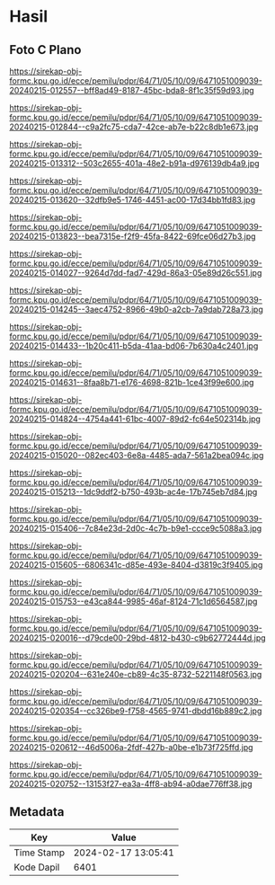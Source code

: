 # Hasil

## Foto C Plano

https://sirekap-obj-formc.kpu.go.id/ecce/pemilu/pdpr/64/71/05/10/09/6471051009039-20240215-012557--bff8ad49-8187-45bc-bda8-8f1c35f59d93.jpg

https://sirekap-obj-formc.kpu.go.id/ecce/pemilu/pdpr/64/71/05/10/09/6471051009039-20240215-012844--c9a2fc75-cda7-42ce-ab7e-b22c8db1e673.jpg

https://sirekap-obj-formc.kpu.go.id/ecce/pemilu/pdpr/64/71/05/10/09/6471051009039-20240215-013312--503c2655-401a-48e2-b91a-d976139db4a9.jpg

https://sirekap-obj-formc.kpu.go.id/ecce/pemilu/pdpr/64/71/05/10/09/6471051009039-20240215-013620--32dfb9e5-1746-4451-ac00-17d34bb1fd83.jpg

https://sirekap-obj-formc.kpu.go.id/ecce/pemilu/pdpr/64/71/05/10/09/6471051009039-20240215-013823--bea7315e-f2f9-45fa-8422-69fce06d27b3.jpg

https://sirekap-obj-formc.kpu.go.id/ecce/pemilu/pdpr/64/71/05/10/09/6471051009039-20240215-014027--9264d7dd-fad7-429d-86a3-05e89d26c551.jpg

https://sirekap-obj-formc.kpu.go.id/ecce/pemilu/pdpr/64/71/05/10/09/6471051009039-20240215-014245--3aec4752-8966-49b0-a2cb-7a9dab728a73.jpg

https://sirekap-obj-formc.kpu.go.id/ecce/pemilu/pdpr/64/71/05/10/09/6471051009039-20240215-014433--1b20c411-b5da-41aa-bd06-7b630a4c2401.jpg

https://sirekap-obj-formc.kpu.go.id/ecce/pemilu/pdpr/64/71/05/10/09/6471051009039-20240215-014631--8faa8b71-e176-4698-821b-1ce43f99e600.jpg

https://sirekap-obj-formc.kpu.go.id/ecce/pemilu/pdpr/64/71/05/10/09/6471051009039-20240215-014824--4754a441-61bc-4007-89d2-fc64e502314b.jpg

https://sirekap-obj-formc.kpu.go.id/ecce/pemilu/pdpr/64/71/05/10/09/6471051009039-20240215-015020--082ec403-6e8a-4485-ada7-561a2bea094c.jpg

https://sirekap-obj-formc.kpu.go.id/ecce/pemilu/pdpr/64/71/05/10/09/6471051009039-20240215-015213--1dc9ddf2-b750-493b-ac4e-17b745eb7d84.jpg

https://sirekap-obj-formc.kpu.go.id/ecce/pemilu/pdpr/64/71/05/10/09/6471051009039-20240215-015406--7c84e23d-2d0c-4c7b-b9e1-ccce9c5088a3.jpg

https://sirekap-obj-formc.kpu.go.id/ecce/pemilu/pdpr/64/71/05/10/09/6471051009039-20240215-015605--6806341c-d85e-493e-8404-d3819c3f9405.jpg

https://sirekap-obj-formc.kpu.go.id/ecce/pemilu/pdpr/64/71/05/10/09/6471051009039-20240215-015753--e43ca844-9985-46af-8124-71c1d6564587.jpg

https://sirekap-obj-formc.kpu.go.id/ecce/pemilu/pdpr/64/71/05/10/09/6471051009039-20240215-020016--d79cde00-29bd-4812-b430-c9b62772444d.jpg

https://sirekap-obj-formc.kpu.go.id/ecce/pemilu/pdpr/64/71/05/10/09/6471051009039-20240215-020204--631e240e-cb89-4c35-8732-5221148f0563.jpg

https://sirekap-obj-formc.kpu.go.id/ecce/pemilu/pdpr/64/71/05/10/09/6471051009039-20240215-020354--cc326be9-f758-4565-9741-dbdd16b889c2.jpg

https://sirekap-obj-formc.kpu.go.id/ecce/pemilu/pdpr/64/71/05/10/09/6471051009039-20240215-020612--46d5006a-2fdf-427b-a0be-e1b73f725ffd.jpg

https://sirekap-obj-formc.kpu.go.id/ecce/pemilu/pdpr/64/71/05/10/09/6471051009039-20240215-020752--13153f27-ea3a-4ff8-ab94-a0dae776ff38.jpg


## Metadata

| Key        | Value               |
| ---------- | ------------------- |
| Time Stamp | 2024-02-17 13:05:41 |
| Kode Dapil | 6401                |



